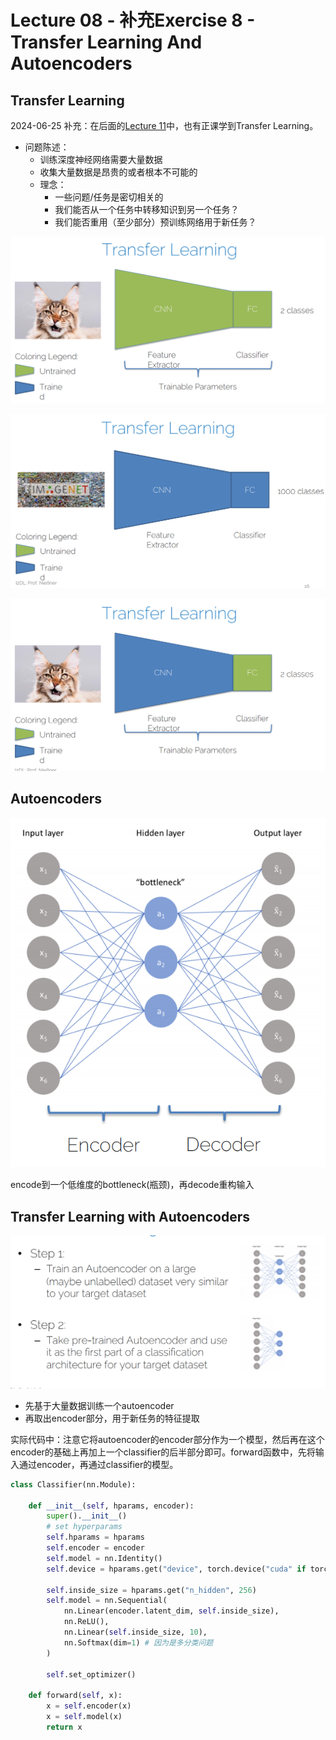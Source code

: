 # Lecture 08 - 补充Exercise 8 - Transfer Learning And Autoencoders

## Transfer Learning

2024-06-25 补充：在后面的[Lecture 11](./Lecture11-RNNsAndTransformers.md)中，也有正课学到Transfer Learning。

* 问题陈述：
    * 训练深度神经网络需要大量数据
    * 收集大量数据是昂贵的或者根本不可能的
  * 理念：
    * 一些问题/任务是密切相关的
    * 我们能否从一个任务中转移知识到另一个任务？
    * 我们能否重用（至少部分）预训练网络用于新任务？

![alt text](_attachments/Lecture08-补充Exercise8-TransferLearningAndAutoencoders/image.png)

![alt text](_attachments/Lecture08-补充Exercise8-TransferLearningAndAutoencoders/image-1.png)

![alt text](_attachments/Lecture08-补充Exercise8-TransferLearningAndAutoencoders/image-2.png)


## Autoencoders

![alt text](_attachments/Lecture08-补充Exercise8-TransferLearningAndAutoencoders/image-3.png)

encode到一个低维度的bottleneck(瓶颈)，再decode重构输入


## Transfer Learning with Autoencoders
![alt text](_attachments/Lecture08-补充Exercise8-TransferLearningAndAutoencoders/image-4.png)

* 先基于大量数据训练一个autoencoder
* 再取出encoder部分，用于新任务的特征提取

实际代码中：注意它将autoencoder的encoder部分作为一个模型，然后再在这个encoder的基础上再加上一个classifier的后半部分即可。forward函数中，先将输入通过encoder，再通过classifier的模型。

```python
class Classifier(nn.Module):

    def __init__(self, hparams, encoder):
        super().__init__()
        # set hyperparams
        self.hparams = hparams
        self.encoder = encoder
        self.model = nn.Identity()
        self.device = hparams.get("device", torch.device("cuda" if torch.cuda.is_available() else "cpu"))

        self.inside_size = hparams.get("n_hidden", 256)
        self.model = nn.Sequential(
            nn.Linear(encoder.latent_dim, self.inside_size),
            nn.ReLU(),
            nn.Linear(self.inside_size, 10),
            nn.Softmax(dim=1) # 因为是多分类问题
        )

        self.set_optimizer()
        
    def forward(self, x):
        x = self.encoder(x)
        x = self.model(x)
        return x
```